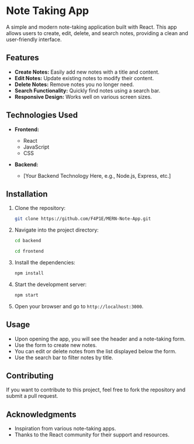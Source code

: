 # Note Taking App

A simple and modern note-taking application built with React. This app allows users to create, edit, delete, and search notes, providing a clean and user-friendly interface.

## Features

- **Create Notes:** Easily add new notes with a title and content.
- **Edit Notes:** Update existing notes to modify their content.
- **Delete Notes:** Remove notes you no longer need.
- **Search Functionality:** Quickly find notes using a search bar.
- **Responsive Design:** Works well on various screen sizes.

## Technologies Used

- **Frontend:**
  - React
  - JavaScript
  - CSS

- **Backend:**
  - [Your Backend Technology Here, e.g., Node.js, Express, etc.]

## Installation

1. Clone the repository:

   ```bash
   git clone https://github.com/F4P1E/MERN-Note-App.git
   ```

2. Navigate into the project directory:

   ```bash
   cd backend
   ```
   ```bash
   cd frontend
   ```
3. Install the dependencies:
   ```bash
   npm install
   ```

4. Start the development server:

   ```bash
   npm start
   ```

5. Open your browser and go to `http://localhost:3000`.

## Usage

- Upon opening the app, you will see the header and a note-taking form.
- Use the form to create new notes.
- You can edit or delete notes from the list displayed below the form.
- Use the search bar to filter notes by title.

## Contributing

If you want to contribute to this project, feel free to fork the repository and submit a pull request.

## Acknowledgments

- Inspiration from various note-taking apps.
- Thanks to the React community for their support and resources.
